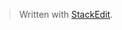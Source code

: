 > Written with [StackEdit](https://stackedit.io/).

<!--stackedit_data:
eyJoaXN0b3J5IjpbNzMwOTk4MTE2XX0=
-->
